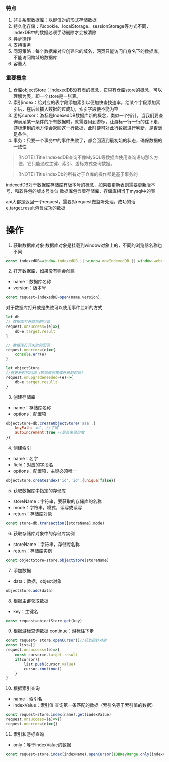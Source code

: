 ### 特点
1. 非关系型数据库：以键值对的形式存储数据
2. 持久化存储：和cookie、localStorage、sessionStorage等方式不同，IndexDB中的数据必须手动删除才会被清除
3. 异步操作
4. 支持事务
5. 同源策略：每个数据库对应创建它的域名，网页只能访问自身名下的数据库，不能访问跨域的数据库
6. 容量大

### 重要概念

1. 仓库objectStore：IndexedDB没有表的概念，它只有仓库store的概念，可以理解为表，即一个store是一张表。
2. 索引index：给对应的表字段添加索引以便加快查找速率。给某个字段添加索引后，在后续插入数据的过成功，索引字段便不能为空
3. 游标cursor：游标是IndexedDB数据库新的概念，类似一个指针。当我们要查询满足某一条件的所有数据时，就需要用到游标，让游标一行一行的往下走，游标走到的地方便会返回这一行数据，此时便可对此行数据进行判断，是否满足条件。
4. 事务：只要一个事务中的事件失败了，都会回滚到最初始的状态，确保数据的一致性

> [!NOTE] Title
> IndexedDB查询不像MySQL等数据库使用查询语句那么方便，它只能通过主键、索引、游标方式查询数据。

> [!NOTE] Title
> IndexDb的所有对于仓库的操作都是基于事务的

indexedDB对于数据库存储库有版本号的概念，如果要更新表则需要更新版本号，和软件包的版本号类似
数据库包含着存储库，存储库相当于mysql中的表

api大都是返回一个request，需要对request做监听处理，成功的话e.target.result包含成功的数据
# 操作

1. 获取数据库对象
数据库对象是挂载到window对象上的，不同的浏览器名称也不同
```js
const indexedDB=window.indexedDB || window.mozIndexedDB || window.webkitIndexedDB || window.msIndexedDB
```

2. 打开数据库，如果没有则会创建
- name：数据库名称
- version：版本号
```js
const request=indexedDB=open(name,version)
```
对于数据库打开或是失败可以使用事件监听的方式
```js
let db
// 数据库打开成功的回调
request.onsuccess=(e)=>{
	db=e.target.result
}

// 数据库打开失败的回调
request.onerror=(e)=>{
	console.err(e)
}

let objectStore
//有更新时的回调（数据库创建或升级的时候）
request.onupgradeneeded=(e)=>{
	db=e.target.resullt
}
```

3. 创建存储库
- name：存储库名称
- options：配置项
```js
objectStore=db.createObjectStore('aaa',{
	keyPath:'id', //主键
	autoIncrement:true //是否主键自增
})
```

4. 创建索引
- name：名字
- field：对应的字段名
- options：配置项，主键必须唯一
```js
objectStore.createIndex('id','id',{unique:false})
```

5. 获取数据库中指定的存储库
- storeName：字符串，要获取的存储库的名称
- mode：字符串，模式，读写或读写
- return：存储库对象
```js
const store=db.transaction([storeName],mode)
```

6. 获取存储库对象中的存储库实例
- storeName：字符串，存储库名称
- return：存储库实例
```js
const objectStore=store.objectStore(storeName) 
```

7. 添加数据
- data：数据，object对象
```js
objectStore.add(data)
```

8. 根据主键获取数据
- key：主键名
```js
const request=objectStore.get(key)
```

9. 根据游标查询数据
continue：游标往下走
```js
const request= store.openCursor()//获取指针对象
const list=[]
request.onsuccess=(e)=>{
	const cursor=e.target.result
	if(cursor){
		list.push(cursor.value)
		cursor.continue()
	}
}
```

10. 根据索引查询
- name：索引名
- indexValue：索引值
查询第一条匹配的数据（索引名等于索引值的数据）
```js
const request=store.index(name).get(indexValue)
request.onsuccess=(e)=>{}
request.onerror=(e)=>{}
```

11. 索引和游标查询
- only：等于indexValue的数据
```js
const request=store.index(indexName).openCursor(IDBKeyRange.only(indexValue))
```